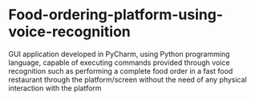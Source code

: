 # Food-ordering-platform-using-voice-recognition
GUI  application developed in PyCharm, using Python programming language, capable of executing commands provided through voice recognition such as performing a complete food order in a fast food restaurant through the platform/screen without the need of any physical interaction with the platform
